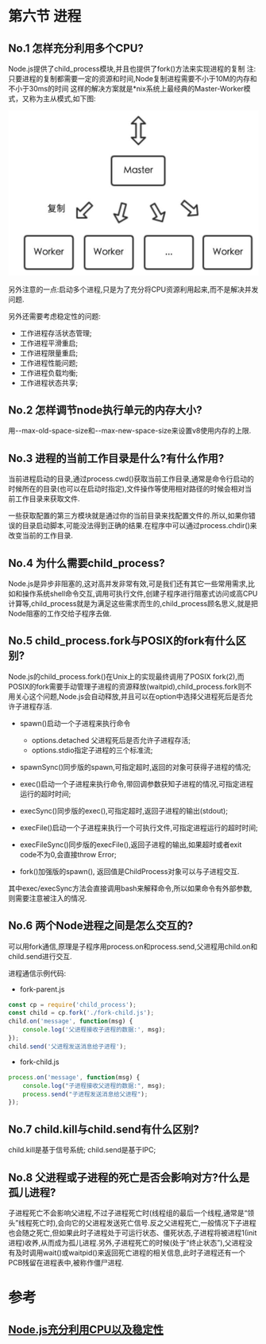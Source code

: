 # 第六节 进程

## No.1 怎样充分利用多个CPU?

Node.js提供了child_process模块,并且也提供了fork()方法来实现进程的复制
注:只要进程的复制都需要一定的资源和时间,Node复制进程需要不小于10M的内存和不小于30ms的时间
这样的解决方案就是*nix系统上最经典的Master-Worker模式，又称为主从模式,如下图:

![node-master-worker](/assets/node-master-worker.png)

另外注意的一点:启动多个进程,只是为了充分将CPU资源利用起来,而不是解决并发问题.

另外还需要考虑稳定性的问题:

* 工作进程存活状态管理;
* 工作进程平滑重启;
* 工作进程限量重启;
* 工作进程性能问题;
* 工作进程负载均衡;
* 工作进程状态共享;

## No.2 怎样调节node执行单元的内存大小?

用--max-old-space-size和--max-new-space-size来设置v8使用内存的上限.

## No.3 进程的当前工作目录是什么?有什么作用?

当前进程启动的目录,通过process.cwd()获取当前工作目录,通常是命令行启动的时候所在的目录(也可以在启动时指定),文件操作等使用相对路径的时候会相对当前工作目录来获取文件.

一些获取配置的第三方模块就是通过你的当前目录来找配置文件的.所以,如果你错误的目录启动脚本,可能没法得到正确的结果.在程序中可以通过process.chdir()来改变当前的工作目录.

## No.4 为什么需要child_process?

Node.js是异步非阻塞的,这对高并发非常有效,可是我们还有其它一些常用需求,比如和操作系统shell命令交互,调用可执行文件,创建子程序进行阻塞式访问或高CPU计算等,child_process就是为满足这些需求而生的,child_process顾名思义,就是把Node阻塞的工作交给子程序去做.

## No.5 child_process.fork与POSIX的fork有什么区别?

Node.js的child_process.fork()在Unix上的实现最终调用了POSIX fork(2),而POSIX的fork需要手动管理子进程的资源释放(waitpid),child_process.fork则不用关心这个问题,Node.js会自动释放,并且可以在option中选择父进程死后是否允许子进程存活.

* spawn()启动一个子进程来执行命令
  * options.detached 父进程死后是否允许子进程存活;
  * options.stdio指定子进程的三个标准流;

* spawnSync()同步版的spawn,可指定超时,返回的对象可获得子进程的情况;
* exec()启动一个子进程来执行命令,带回调参数获知子进程的情况,可指定进程运行的超时时间;
* execSync()同步版的exec(),可指定超时,返回子进程的输出(stdout);
* execFile()启动一个子进程来执行一个可执行文件,可指定进程运行的超时时间;
* execFileSync()同步版的execFile(),返回子进程的输出,如果超时或者exit code不为0,会直接throw Error;
* fork()加强版的spawn(), 返回值是ChildProcess对象可以与子进程交互.

其中exec/execSync方法会直接调用bash来解释命令,所以如果命令有外部参数,则需要注意被注入的情况.

## No.6 两个Node进程之间是怎么交互的?

可以用fork通信,原理是子程序用process.on和process.send,父进程用child.on和child.send进行交互.

进程通信示例代码:

* fork-parent.js

```js
const cp = require('child_process');
const child = cp.fork('./fork-child.js');
child.on('message', function(msg) {
    console.log('父进程接收子进程的数据:', msg);
});
child.send('父进程发送消息给子进程');
```

* fork-child.js

```js
process.on('message', function(msg) {
    console.log("子进程接收父进程的数据:", msg);
    process.send("子进程发送消息给父进程");
});
```

## No.7 child.kill与child.send有什么区别?

child.kill是基于信号系统; child.send是基于IPC;

## No.8 父进程或子进程的死亡是否会影响对方?什么是孤儿进程?

子进程死亡不会影响父进程,不过子进程死亡时(线程组的最后一个线程,通常是“领头”线程死亡时),会向它的父进程发送死亡信号.反之父进程死亡,一般情况下子进程也会随之死亡,但如果此时子进程处于可运行状态、僵死状态,子进程将被进程1(init进程)收养,从而成为孤儿进程.另外,子进程死亡的时候(处于“终止状态”),父进程没有及时调用wait()或waitpid()来返回死亡进程的相关信息,此时子进程还有一个PCB残留在进程表中,被称作僵尸进程.


# 参考

## [Node.js充分利用CPU以及稳定性](https://segmentfault.com/a/1190000007343993)

